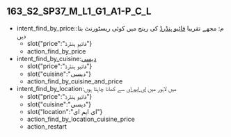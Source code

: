 ## 163_S2_SP37_M_L1_G1_A1-P_C_L
* intent_find_by_price::م: مجھے تقریبا [فائیو ہنڈرڈ](price) کی رینج میں کوئی ریسٹورنٹ بتا دیں
	- slot{"price":"فائیو ہنڈرڈ"}
	- action_find_by_price
* intent_find_by_cuisine:[دیسی](cuisine)
	- slot{"price":"فائیو ہنڈرڈ"}
	- slot{"cuisine":"دیسی"}
	- action_find_by_cuisine_and_price
* intent_find_by_location:میں لاہور میں [ای ایم ای](location) سے کھانا چاہتا ہوں
	- slot{"price":"فائیو ہنڈرڈ"}
	- slot{"cuisine":"دیسی"}
	- slot{"location":"ای ایم ای"}
	- action_find_by_location_cuisine_price
	- action_restart